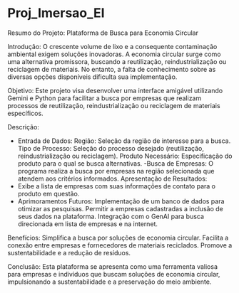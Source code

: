 # Proj_Imersao_EI
Resumo do Projeto: Plataforma de Busca para Economia Circular

Introdução:
O crescente volume de lixo e a consequente contaminação ambiental exigem soluções inovadoras. A economia circular surge como uma alternativa promissora, buscando a reutilização, reindustrialização ou reciclagem de materiais. No entanto, a falta de conhecimento sobre as diversas opções disponíveis dificulta sua implementação.

Objetivo:
Este projeto visa desenvolver uma interface amigável utilizando Gemini e Python para facilitar a busca por empresas que realizam processos de reutilização, reindustrialização ou reciclagem de materiais específicos.

Descrição:
- Entrada de Dados:
  Região: Seleção da região de interesse para a busca.
  Tipo de Processo: Seleção do processo desejado (reutilização, reindustrialização ou reciclagem).
  Produto Necessário: Especificação do produto para o qual se busca alternativas.
-Busca de Empresas:
  O programa realiza a busca por empresas na região selecionada que atendem aos critérios informados.
  Apresentação de Resultados:
- Exibe a lista de empresas com suas informações de contato para o produto em questão.
- Aprimoramentos Futuros:
  Implementação de um banco de dados para otimizar as pesquisas.
  Permitir a empresas cadastradas a inclusão de seus dados na plataforma.
  Integração com o GenAI para busca direcionada em lista de empresas e na internet.

Benefícios:
Simplifica a busca por soluções de economia circular.
Facilita a conexão entre empresas e fornecedores de materiais reciclados.
Promove a sustentabilidade e a redução de resíduos.

Conclusão:
Esta plataforma se apresenta como uma ferramenta valiosa para empresas e indivíduos que buscam soluções de economia circular, impulsionando a sustentabilidade e a preservação do meio ambiente.
